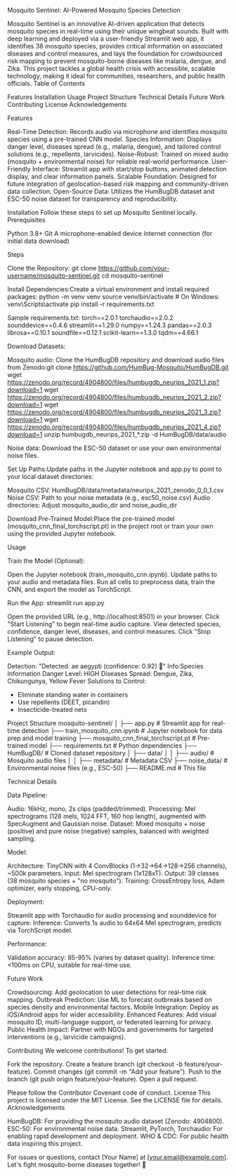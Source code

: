 Mosquito Sentinel: AI-Powered Mosquito Species Detection

Mosquito Sentinel is an innovative AI-driven application that detects mosquito species in real-time using their unique wingbeat sounds. Built with deep learning and deployed via a user-friendly Streamlit web app, it identifies 38 mosquito species, provides critical information on associated diseases and control measures, and lays the foundation for crowdsourced risk mapping to prevent mosquito-borne diseases like malaria, dengue, and Zika. This project tackles a global health crisis with accessible, scalable technology, making it ideal for communities, researchers, and public health officials.
Table of Contents

Features
Installation
Usage
Project Structure
Technical Details
Future Work
Contributing
License
Acknowledgements

Features

Real-Time Detection: Records audio via microphone and identifies mosquito species using a pre-trained CNN model.
Species Information: Displays danger level, diseases spread (e.g., malaria, dengue), and tailored control solutions (e.g., repellents, larvicides).
Noise-Robust: Trained on mixed audio (mosquito + environmental noise) for reliable real-world performance.
User-Friendly Interface: Streamlit app with start/stop buttons, animated detection display, and clear information panels.
Scalable Foundation: Designed for future integration of geolocation-based risk mapping and community-driven data collection.
Open-Source Data: Utilizes the HumBugDB dataset and ESC-50 noise dataset for transparency and reproducibility.

Installation
Follow these steps to set up Mosquito Sentinel locally.
Prerequisites

Python 3.8+
Git
A microphone-enabled device
Internet connection (for initial data download)

Steps

Clone the Repository:
git clone https://github.com/your-username/mosquito-sentinel.git
cd mosquito-sentinel


Install Dependencies:Create a virtual environment and install required packages:
python -m venv venv
source venv/bin/activate  # On Windows: venv\Scripts\activate
pip install -r requirements.txt

Sample requirements.txt:
torch==2.0.1
torchaudio==2.0.2
sounddevice==0.4.6
streamlit==1.29.0
numpy==1.24.3
pandas==2.0.3
librosa==0.10.1
soundfile==0.12.1
scikit-learn==1.3.0
tqdm==4.66.1


Download Datasets:

Mosquito audio: Clone the HumBugDB repository and download audio files from Zenodo:git clone https://github.com/HumBug-Mosquito/HumBugDB.git
wget https://zenodo.org/record/4904800/files/humbugdb_neurips_2021_1.zip?download=1
wget https://zenodo.org/record/4904800/files/humbugdb_neurips_2021_2.zip?download=1
wget https://zenodo.org/record/4904800/files/humbugdb_neurips_2021_3.zip?download=1
wget https://zenodo.org/record/4904800/files/humbugdb_neurips_2021_4.zip?download=1
unzip humbugdb_neurips_2021_*.zip -d HumBugDB/data/audio


Noise data: Download the ESC-50 dataset or use your own environmental noise files.


Set Up Paths:Update paths in the Jupyter notebook and app.py to point to your local dataset directories:

Mosquito CSV: HumBugDB/data/metadata/neurips_2021_zenodo_0_0_1.csv
Noise CSV: Path to your noise metadata (e.g., esc50_noise.csv)
Audio directories: Adjust mosquito_audio_dir and noise_audio_dir


Download Pre-Trained Model:Place the pre-trained model (mosquito_cnn_final_torchscript.pt) in the project root or train your own using the provided Jupyter notebook.


Usage

Train the Model (Optional):

Open the Jupyter notebook (train_mosquito_cnn.ipynb).
Update paths to your audio and metadata files.
Run all cells to preprocess data, train the CNN, and export the model as TorchScript.


Run the App:
streamlit run app.py


Open the provided URL (e.g., http://localhost:8501) in your browser.
Click "Start Listening" to begin real-time audio capture.
View detected species, confidence, danger level, diseases, and control measures.
Click "Stop Listening" to pause detection.


Example Output:

Detection: "Detected: ae aegypti (confidence: 0.92) 🦟"
Info:Species Information
Danger Level: HIGH
Diseases Spread: Dengue, Zika, Chikungunya, Yellow Fever
Solutions to Control:
- Eliminate standing water in containers
- Use repellents (DEET, picaridin)
- Insecticide-treated nets





Project Structure
mosquito-sentinel/
│
├── app.py                    # Streamlit app for real-time detection
├── train_mosquito_cnn.ipynb  # Jupyter notebook for data prep and model training
├── mosquito_cnn_final_torchscript.pt  # Pre-trained model
├── requirements.txt          # Python dependencies
├── HumBugDB/                 # Cloned dataset repository
│   ├── data/
│   │   ├── audio/            # Mosquito audio files
│   │   ├── metadata/         # Metadata CSV
├── noise_data/               # Environmental noise files (e.g., ESC-50)
├── README.md                 # This file

Technical Details

Data Pipeline:

Audio: 16kHz, mono, 2s clips (padded/trimmed).
Processing: Mel spectrograms (128 mels, 1024 FFT, 160 hop length), augmented with SpecAugment and Gaussian noise.
Dataset: Mixed mosquito + noise (positive) and pure noise (negative) samples, balanced with weighted sampling.


Model:

Architecture: TinyCNN with 4 ConvBlocks (1→32→64→128→256 channels), ~500k parameters.
Input: Mel spectrogram (1x128xT).
Output: 39 classes (38 mosquito species + "no mosquito").
Training: CrossEntropy loss, Adam optimizer, early stopping, CPU-only.


Deployment:

Streamlit app with Torchaudio for audio processing and sounddevice for capture.
Inference: Converts 1s audio to 64x64 Mel spectrogram, predicts via TorchScript model.


Performance:

Validation accuracy: 85-95% (varies by dataset quality).
Inference time: <100ms on CPU, suitable for real-time use.



Future Work

Crowdsourcing: Add geolocation to user detections for real-time risk mapping.
Outbreak Prediction: Use ML to forecast outbreaks based on species density and environmental factors.
Mobile Integration: Deploy as iOS/Android apps for wider accessibility.
Enhanced Features: Add visual mosquito ID, multi-language support, or federated learning for privacy.
Public Health Impact: Partner with NGOs and governments for targeted interventions (e.g., larvicide campaigns).

Contributing
We welcome contributions! To get started:

Fork the repository.
Create a feature branch (git checkout -b feature/your-feature).
Commit changes (git commit -m "Add your feature").
Push to the branch (git push origin feature/your-feature).
Open a pull request.

Please follow the Contributor Covenant code of conduct.
License
This project is licensed under the MIT License. See the LICENSE file for details.
Acknowledgements

HumBugDB: For providing the mosquito audio dataset (Zenodo: 4904800).
ESC-50: For environmental noise data.
Streamlit, PyTorch, Torchaudio: For enabling rapid development and deployment.
WHO & CDC: For public health data inspiring this project.

For issues or questions, contact [Your Name] at [your.email@example.com]. Let's fight mosquito-borne diseases together! 🦟
